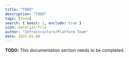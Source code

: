 ```yaml
---
title: "TODO"
description: "TODO"
tags: [todo]
search: { boost: 1, exclude: true }
icon: material/file
author: "Infrastructure/Platform Team"
date: 2025-01-09
---
```


**TODO:** This documentation section needs to be completed.

<!-- ai-docs-metadata
{"last_audit":"2025-01-09","fingerprints":{"sources":{},"sections":{"todo":"sha256:todo"}}}
-->
